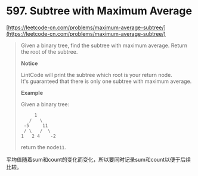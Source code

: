 # 597. Subtree with Maximum Average

[https://leetcode-cn.com/problems/maximum-average-subtree/](https://leetcode-cn.com/problems/maximum-average-subtree/)

> Given a binary tree, find the subtree with maximum average. Return the root of the subtree.
>
> **Notice**
>
> LintCode will print the subtree which root is your return node.  
> It's guaranteed that there is only one subtree with maximum average.
>
> **Example**
>
> Given a binary tree:
>
> ```text
>      1
>    /   \
>  -5     11
>  / \   /  \
> 1   2 4    -2
> ```
>
> return the node`11`.

平均值随着sum和count的变化而变化，所以要同时记录sum和count以便于后续比较。

